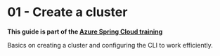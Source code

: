 # 01 - Create a cluster

__This guide is part of the [Azure Spring Cloud training](../)__

Basics on creating a cluster and configuring the CLI to work efficiently.